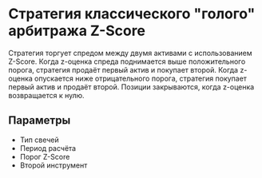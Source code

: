 # Стратегия классического "голого" арбитража Z-Score

Стратегия торгует спредом между двумя активами с использованием Z-Score. Когда z-оценка спреда поднимается выше положительного порога, стратегия продаёт первый актив и покупает второй. Когда z-оценка опускается ниже отрицательного порога, стратегия покупает первый актив и продаёт второй. Позиции закрываются, когда z-оценка возвращается к нулю.

## Параметры
- Тип свечей
- Период расчёта
- Порог Z-Score
- Второй инструмент
